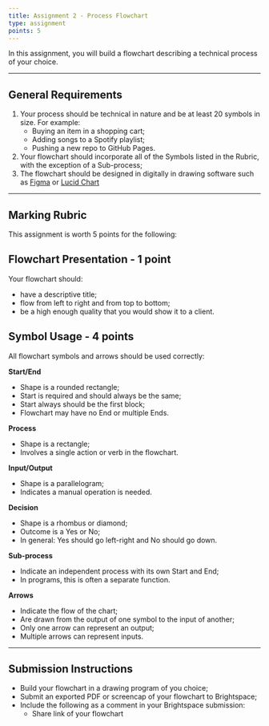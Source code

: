```yaml
---
title: Assignment 2 - Process Flowchart
type: assignment
points: 5
---
```


In this assignment, you will build a flowchart describing a technical process of your choice.

---

## General Requirements
1. Your process should be technical in nature and be at least 20 symbols in size. For example:
    - Buying an item in a shopping cart;
    - Adding songs to a Spotify playlist;
    - Pushing a new repo to GitHub Pages.
3. Your flowchart should incorporate all of the Symbols listed in the Rubric, with the exception of a Sub-process;
2. The flowchart should be designed in digitally in drawing software such as [Figma](https://www.figma.com/) or [Lucid Chart](https://www.lucidchart.com/pages/)

---
## Marking Rubric
This assignment is worth 5 points for the following:

## Flowchart Presentation - 1 point
Your flowchart should:
- have a descriptive title;
- flow from left to right and from top to bottom;
- be a high enough quality that you would show it to a client.

## Symbol Usage - 4 points
All flowchart symbols and arrows should be used correctly:

**Start/End**
- Shape is a rounded rectangle;
- Start is required and should always be the same;
- Start always should be the first block;
- Flowchart may have no End or multiple Ends.

**Process**
- Shape is a rectangle;
- Involves a single action or verb in the flowchart.

**Input/Output**
- Shape is a parallelogram;
- Indicates a manual operation is needed.

**Decision**
- Shape is a rhombus or diamond;
- Outcome is a Yes or No;
- In general: Yes should go left-right and No should go down.

**Sub-process**
- Indicate an independent process with its own Start and End;
- In programs, this is often a separate function.

**Arrows**
- Indicate the flow of the chart;
- Are drawn from the output of one symbol to the input of another;
- Only one arrow can represent an output;
- Multiple arrows can represent inputs.

---

## Submission Instructions
- Build your flowchart in a drawing program of you choice;
- Submit an exported PDF or screencap of your flowchart to Brightspace;
- Include the following as a comment in your Brightspace submission:
  - Share link of your flowchart